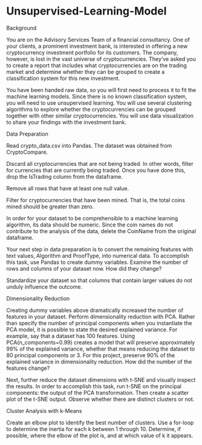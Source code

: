 # Unsupervised-Learning-Model

Background


You are on the Advisory Services Team of a financial consultancy. One of your clients, a prominent investment bank, is interested in offering a new cryptocurrency investment portfolio for its customers. The company, however, is lost in the vast universe of cryptocurrencies. They’ve asked you to create a report that includes what cryptocurrencies are on the trading market and determine whether they can be grouped to create a classification system for this new investment.


You have been handed raw data, so you will first need to process it to fit the machine learning models. Since there is no known classification system, you will need to use unsupervised learning. You will use several clustering algorithms to explore whether the cryptocurrencies can be grouped together with other similar cryptocurrencies. You will use data visualization to share your findings with the investment bank.




Data Preparation


Read crypto_data.csv into Pandas. The dataset was obtained from CryptoCompare.


Discard all cryptocurrencies that are not being traded. In other words, filter for currencies that are currently being traded. Once you have done this, drop the IsTrading column from the dataframe.


Remove all rows that have at least one null value.


Filter for cryptocurrencies that have been mined. That is, the total coins mined should be greater than zero.


In order for your dataset to be comprehensible to a machine learning algorithm, its data should be numeric. Since the coin names do not contribute to the analysis of the data, delete the CoinName from the original dataframe.


Your next step in data preparation is to convert the remaining features with text values, Algorithm and ProofType, into numerical data. To accomplish this task, use Pandas to create dummy variables. Examine the number of rows and columns of your dataset now. How did they change?


Standardize your dataset so that columns that contain larger values do not unduly influence the outcome.



Dimensionality Reduction


Creating dummy variables above dramatically increased the number of features in your dataset. Perform dimensionality reduction with PCA. Rather than specify the number of principal components when you instantiate the PCA model, it is possible to state the desired explained variance. For example, say that a dataset has 100 features. Using PCA(n_components=0.99) creates a model that will preserve approximately 99% of the explained variance, whether that means reducing the dataset to 80 principal components or 3. For this project, preserve 90% of the explained variance in dimensionality reduction. How did the number of the features change?


Next, further reduce the dataset dimensions with t-SNE and visually inspect the results. In order to accomplish this task, run t-SNE on the principal components: the output of the PCA transformation. Then create a scatter plot of the t-SNE output. Observe whether there are distinct clusters or not.



Cluster Analysis with k-Means

Create an elbow plot to identify the best number of clusters. Use a for-loop to determine the inertia for each k between 1 through 10. Determine, if possible, where the elbow of the plot is, and at which value of k it appears.



